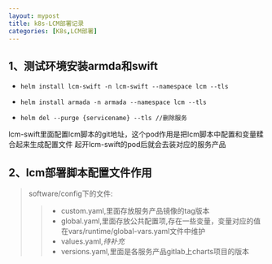 ```yaml
---
layout: mypost
title: k8s-LCM部署记录
categories: [K8s,LCM部署]
---
```




## 1、测试环境安装armda和swift

* `helm install lcm-swift -n lcm-swift --namespace lcm --tls`

* `helm install armada -n armada --namespace lcm --tls`

* `helm del --purge {servicename} --tls //删除服务 `

lcm-swift里面配置lcm脚本的git地址，这个pod作用是把lcm脚本中配置和变量糅合起来生成配置文件
起开lcm-swift的pod后就会去装对应的服务产品

## 2、lcm部署脚本配置文件作用

> software/config下的文件:
>> * custom.yaml,里面存放服务产品镜像的tag版本
>> * global.yaml,里面存放公共配置项,存在一些变量，变量对应的值在vars/runtime/global-vars.yaml文件中维护
>> * values.yaml,_待补充_
>> * versions.yaml,里面是各服务产品gitlab上charts项目的版本
